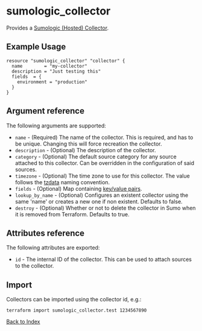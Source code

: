 # sumologic_collector
Provides a [Sumologic (Hosted) Collector][1].

## Example Usage
```hcl
resource "sumologic_collector" "collector" {
  name        = "my-collector"
  description = "Just testing this"
  fields  = {
    environment = "production"
  }
}
```

## Argument reference
The following arguments are supported:
- `name` - (Required) The name of the collector. This is required, and has to be unique. Changing this will force recreation the collector.
- `description` - (Optional) The description of the collector.
- `category` - (Optional) The default source category for any source attached to this collector. Can be overridden in the configuration of said sources.
- `timezone` - (Optional) The time zone to use for this collector. The value follows the [tzdata][2] naming convention.
- `fields` - (Optional) Map containing [key/value pairs][3]. 
- `lookup_by_name` - (Optional) Configures an existent collector using the same 'name' or creates a new one if non existent. Defaults to false.
- `destroy` - (Optional) Whether or not to delete the collector in Sumo when it is removed from Terraform.  Defaults to true.

## Attributes reference
The following attributes are exported:
- `id` - The internal ID of the collector. This can be used to attach sources to the collector.

## Import
Collectors can be imported using the collector id, e.g.:
```hcl
terraform import sumologic_collector.test 1234567890
```

[Back to Index][0]

[0]: ../README.md
[1]: https://help.sumologic.com/Send_Data/Hosted_Collectors
[2]: https://en.wikipedia.org/wiki/Tz_database
[3]: https://help.sumologic.com/Manage/Fields
